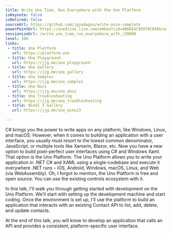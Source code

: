 ```yaml
---
title: Write Uno Time, Run Everywhere with the Uno Platform
isKeynote: false
isRetired: false
sourceUrl: https://github.com/jguadagno/write-once-complete
powerPointUrl: https://onedrive.live.com/embed?cid=406EE4C95978C038&resid=406EE4C95978C038%2181022&authkey=AHB8x2dRGLqj7r4&em=2
sessionizeUrl: /write_uno_time_run_everywhere_with_/39898
level: 200
links:
 - title: Uno Platform
   url: https://platform.uno
 - title: Uno Playground
   url: https://jjg.me/uno_playground
 - title: Uno Gallery
   url: https://jjg.me/uno_gallery
 - title: Uno Samples
   url: https://jjg.me/uno_samples
 - title: Uno Docs
   url: https://jjg.me/uno_docs
 - title: Uno Troubleshooting
   url: https://jjg.me/uno_troubleshooting
 - title: WinUI 3 Gallery
   url: https://jjg.me/uno_winui3
   
---
```

C# brings you the power to write apps on any platform, like Windows, Linux, and macOS.  However, when it comes to building an application with a user interface, you usually must resort to the lowest common denominator, JavaScript, or multiple tools like Xamarin, Blazor, etc. Now you have a new option to build pixel-perfect user interfaces using C# and Windows Xaml. That option is the Uno Platform.  The Uno Platform allows you to write your application in .NET C# and XAML using a single-codebase and execute it everywhere .NET runs – iOS, Android, Windows, macOS, Linux, and Web (via WebAssembly). Oh, I forgot to mention, the Uno Platform is free and open source. You can use the existing controls ecosystem with it.

In this talk, I'll walk you through getting started with development on the Uno Platform.  We'll start with setting up the development machine and start coding.  Once the environment is set up, I'll use the platform to build an application that interacts with an existing Contact API to list, add, delete, and update contacts.

At the end of this talk, you will know to develop an application that calls an API and provides a consistent, platform-specific user interface.
